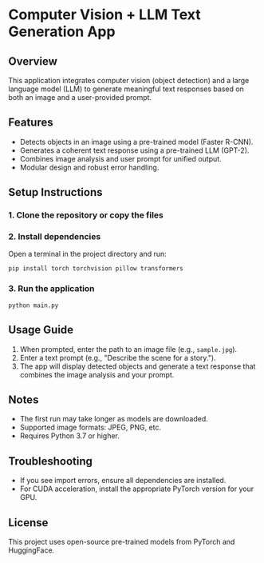 # Computer Vision + LLM Text Generation App

## Overview
This application integrates computer vision (object detection) and a large language model (LLM) to generate meaningful text responses based on both an image and a user-provided prompt.

## Features
- Detects objects in an image using a pre-trained model (Faster R-CNN).
- Generates a coherent text response using a pre-trained LLM (GPT-2).
- Combines image analysis and user prompt for unified output.
- Modular design and robust error handling.

## Setup Instructions

### 1. Clone the repository or copy the files

### 2. Install dependencies
Open a terminal in the project directory and run:

```
pip install torch torchvision pillow transformers
```

### 3. Run the application

```
python main.py
```

## Usage Guide
1. When prompted, enter the path to an image file (e.g., `sample.jpg`).
2. Enter a text prompt (e.g., "Describe the scene for a story.").
3. The app will display detected objects and generate a text response that combines the image analysis and your prompt.

## Notes
- The first run may take longer as models are downloaded.
- Supported image formats: JPEG, PNG, etc.
- Requires Python 3.7 or higher.

## Troubleshooting
- If you see import errors, ensure all dependencies are installed.
- For CUDA acceleration, install the appropriate PyTorch version for your GPU.

## License
This project uses open-source pre-trained models from PyTorch and HuggingFace.
